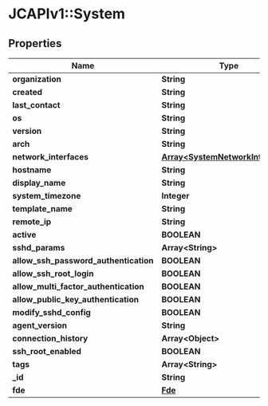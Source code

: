 # JCAPIv1::System

## Properties
Name | Type | Description | Notes
------------ | ------------- | ------------- | -------------
**organization** | **String** |  | [optional] 
**created** | **String** |  | [optional] 
**last_contact** | **String** |  | [optional] 
**os** | **String** |  | [optional] 
**version** | **String** |  | [optional] 
**arch** | **String** |  | [optional] 
**network_interfaces** | [**Array&lt;SystemNetworkInterfaces&gt;**](SystemNetworkInterfaces.md) |  | [optional] 
**hostname** | **String** |  | [optional] 
**display_name** | **String** |  | [optional] 
**system_timezone** | **Integer** |  | [optional] 
**template_name** | **String** |  | [optional] 
**remote_ip** | **String** |  | [optional] 
**active** | **BOOLEAN** |  | [optional] 
**sshd_params** | **Array&lt;String&gt;** |  | [optional] 
**allow_ssh_password_authentication** | **BOOLEAN** |  | [optional] 
**allow_ssh_root_login** | **BOOLEAN** |  | [optional] 
**allow_multi_factor_authentication** | **BOOLEAN** |  | [optional] 
**allow_public_key_authentication** | **BOOLEAN** |  | [optional] 
**modify_sshd_config** | **BOOLEAN** |  | [optional] 
**agent_version** | **String** |  | [optional] 
**connection_history** | **Array&lt;Object&gt;** |  | [optional] 
**ssh_root_enabled** | **BOOLEAN** |  | [optional] 
**tags** | **Array&lt;String&gt;** |  | [optional] 
**_id** | **String** |  | [optional] 
**fde** | [**Fde**](Fde.md) |  | [optional] 


